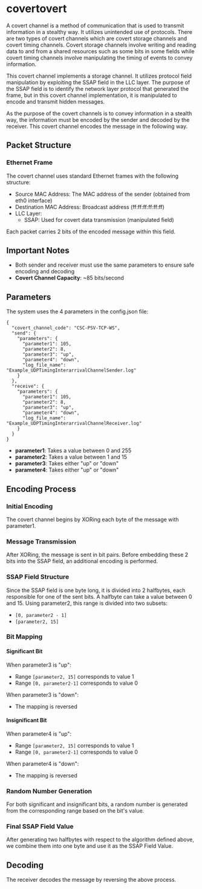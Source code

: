 # covertovert

A covert channel is a method of communication that is used to transmit information in a stealthy way. It utilizes unintended use of protocols. There are two types of covert channels which are covert storage channels and covert timing channels. Covert storage channels involve writing and reading data to and from a shared resources such as some bits in some fields while covert timing channels involve manipulating the timing of events to convey information.

This covert channel implements a storage channel. It utilizes protocol field manipulation by exploiting the SSAP field in the LLC layer. The purpose of the SSAP field is to identify the network layer protocol that generated the frame, but in this covert channel implementation, it is manipulated to encode and transmit hidden messages.

As the purpose of the covert channels is to convey information in a stealth way, the information must be encoded by the sender and decoded by the receiver. This covert channel encodes the message in the following way. 

## Packet Structure
### Ethernet Frame
The covert channel uses standard Ethernet frames with the following structure:

* Source MAC Address: The MAC address of the sender (obtained from eth0 interface)
* Destination MAC Address: Broadcast address (ff:ff:ff:ff:ff:ff)
* LLC Layer:
    * SSAP: Used for covert data transmission (manipulated field)

Each packet carries 2 bits of the encoded message within this field.
 
## Important Notes
* Both sender and receiver must use the same parameters to ensure safe encoding and decoding
* **Covert Channel Capacity**: ~85 bits/second
 
## Parameters

The system uses the 4 parameters in the config.json file:
```
{
  "covert_channel_code": "CSC-PSV-TCP-WS",
  "send": {
    "parameters": {
      "parameter1": 105,
      "parameter2": 8,
      "parameter3": "up",
      "parameter4": "down",
      "log_file_name": "Example_UDPTimingInterarrivalChannelSender.log"
    }
  },
  "receive": {
    "parameters": {
      "parameter1": 105,
      "parameter2": 8,
      "parameter3": "up",
      "parameter4": "down",
      "log_file_name": "Example_UDPTimingInterarrivalChannelReceiver.log"
    }
  }
}
```
* **parameter1**: Takes a value between 0 and 255
* **parameter2**: Takes a value between 1 and 15
* **parameter3**: Takes either "up" or "down"
* **parameter4**: Takes either "up" or "down"

## Encoding Process

### Initial Encoding
The covert channel begins by XORing each byte of the message with parameter1.

### Message Transmission
After XORing, the message is sent in bit pairs. Before embedding these 2 bits into the SSAP field, an additional encoding is performed.

### SSAP Field Structure
Since the SSAP field is one byte long, it is divided into 2 halfbytes, each responsible for one of the sent bits. A halfbyte can take a value between 0 and 15. Using parameter2, this range is divided into two subsets:
* `[0, parameter2 - 1]`
* `[parameter2, 15]`

### Bit Mapping

#### Significant Bit
When parameter3 is "up":
* Range `[parameter2, 15]` corresponds to value 1
* Range `[0, parameter2-1]` corresponds to value 0

When parameter3 is "down":
* The mapping is reversed

#### Insignificant Bit
When parameter4 is "up":
* Range `[parameter2, 15]` corresponds to value 1
* Range `[0, parameter2-1]` corresponds to value 0

When parameter4 is "down":
* The mapping is reversed

### Random Number Generation
For both significant and insignificant bits, a random number is generated from the corresponding range based on the bit's value.

### Final SSAP Field Value
After generating two halfbytes with respect to the algorithm defined above, we combine them into one byte and use it as the SSAP Field Value.

## Decoding
The receiver decodes the message by reversing the above process.

